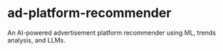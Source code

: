 # ad-platform-recommender
An AI-powered advertisement platform recommender using ML, trends analysis, and LLMs.

